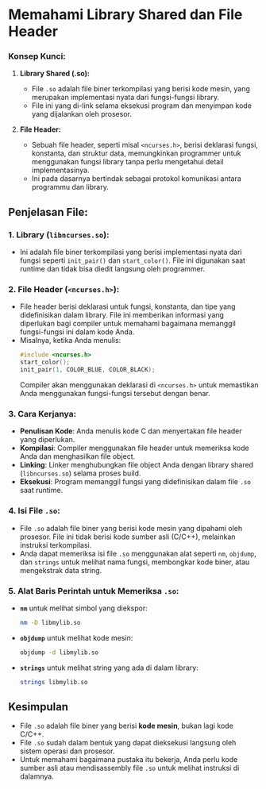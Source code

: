 # Memahami Library Shared dan File Header

### Konsep Kunci:

1. **Library Shared (.so):**
   - File `.so` adalah file biner terkompilasi yang berisi kode mesin, yang
     merupakan implementasi nyata dari fungsi-fungsi library.
   - File ini yang di-link selama eksekusi program dan menyimpan kode yang
     dijalankan oleh prosesor.

2. **File Header:**
   - Sebuah file header, seperti misal `<ncurses.h>`, berisi deklarasi fungsi,
     konstanta, dan struktur data, memungkinkan programmer untuk menggunakan
     fungsi library tanpa perlu mengetahui detail implementasinya.
   - Ini pada dasarnya bertindak sebagai protokol komunikasi antara programmu
     dan library.

## Penjelasan File:

### 1. **Library (`libncurses.so`):**

- Ini adalah file biner terkompilasi yang berisi implementasi nyata dari fungsi
  seperti `init_pair()` dan `start_color()`. File ini digunakan saat runtime dan
  tidak bisa diedit langsung oleh programmer.

### 2. **File Header (`<ncurses.h>`):**

- File header berisi deklarasi untuk fungsi, konstanta, dan tipe yang
  didefinisikan dalam library. File ini memberikan informasi yang diperlukan
  bagi compiler untuk memahami bagaimana memanggil fungsi-fungsi ini dalam kode
  Anda.
- Misalnya, ketika Anda menulis:
  ```c
  #include <ncurses.h>
  start_color();
  init_pair(1, COLOR_BLUE, COLOR_BLACK);
  ```
  Compiler akan menggunakan deklarasi di `<ncurses.h>` untuk memastikan Anda
  menggunakan fungsi-fungsi tersebut dengan benar.

### 3. **Cara Kerjanya:**

- **Penulisan Kode**: Anda menulis kode C dan menyertakan file header yang
  diperlukan.
- **Kompilasi**: Compiler menggunakan file header untuk memeriksa kode Anda dan
  menghasilkan file object.
- **Linking**: Linker menghubungkan file object Anda dengan library shared
  (`libncurses.so`) selama proses build.
- **Eksekusi**: Program memanggil fungsi yang didefinisikan dalam file `.so`
  saat runtime.

### 4. **Isi File `.so`:**

- File `.so` adalah file biner yang berisi kode mesin yang dipahami oleh
  prosesor. File ini tidak berisi kode sumber asli (C/C++), melainkan instruksi
  terkompilasi.
- Anda dapat memeriksa isi file `.so` menggunakan alat seperti `nm`, `objdump`,
  dan `strings` untuk melihat nama fungsi, membongkar kode biner, atau
  mengekstrak data string.

### 5. **Alat Baris Perintah untuk Memeriksa `.so`:**

- **`nm`** untuk melihat simbol yang diekspor:
  ```bash
  nm -D libmylib.so
  ```
- **`objdump`** untuk melihat kode mesin:
  ```bash
  objdump -d libmylib.so
  ```
- **`strings`** untuk melihat string yang ada di dalam library:
  ```bash
  strings libmylib.so
  ```

## Kesimpulan

- File `.so` adalah file biner yang berisi **kode mesin**, bukan lagi kode
  C/C++.
- File `.so` sudah dalam bentuk yang dapat dieksekusi langsung oleh sistem
  operasi dan prosesor.
- Untuk memahami bagaimana pustaka itu bekerja, Anda perlu kode sumber asli atau
  mendisassembly file `.so` untuk melihat instruksi di dalamnya.
